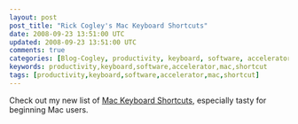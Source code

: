 ```yaml
---           
layout: post
post_title: "Rick Cogley's Mac Keyboard Shortcuts"
date: 2008-09-23 13:51:00 UTC
updated: 2008-09-23 13:51:00 UTC
comments: true
categories: [Blog-Cogley, productivity, keyboard, software, accelerator, mac, shortcut]
keywords: productivity,keyboard,software,accelerator,mac,shortcut
tags: [productivity,keyboard,software,accelerator,mac,shortcut]
---
```

 
Check out my new list of [Mac Keyboard Shortcuts](http://rick.cogley.info/goodies/reference/rick-cogley-mac-keyboard-shortcuts.php), especially tasty for beginning Mac users. <br />